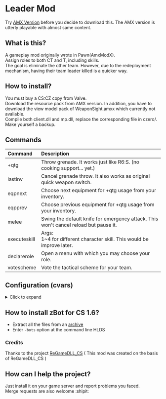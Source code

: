 # Leader Mod
Try [AMX Version](https://github.com/ShingekiNoRex/CS1.6-LeaderMode) before you decide to download this. The AMX version is utterly playable with almost same content.

## What is this?
A gameplay mod originally wrote in Pawn(AmxModX).<br/>
Assign roles to both CT and T, including skills.<br/>
The goal is eliminate the other team. However, due to the redeployment mechanism, having their team leader killed is a quicker way.

## How to install?
You must buy a CS:CZ copy from Valve.<br/>
Download the resource pack from AMX version. In addition, you have to download the view model pack of WeaponSight.amxx which currently not avaliable.<br/>
Compile both client.dll and mp.dll, replace the corresponding file in czero/. Make yourself a backup.

## Commands
| Command                             | Description                                     |
| :---------------------------------- | :---------------------------------------------- |
| +qtg                                | Throw grenade. It works just like R6:S. (no cooking support... yet.) |
| lastinv                             | Cancel grenade throw. It also works as original quick weapon switch. |
| eqpnext                             | Choose next equipment for +qtg usage from your inventory. |
| eqpprev                             | Choose previous equipment for +qtg usage from your inventory. |
| melee                               | Swing the default knife for emergency attack. This won't cancel reload but pause it. |
| executeskill                        | Args:<br/> 1~4 for different character skill. This would be improve later. |
| declarerole                         | Open a menu with which you may choose your role. |
| votescheme                          | Vote the tactical scheme for your team. |

## Configuration (cvars)
<details>
<summary>Click to expand</summary>

| CVar                               | Default | Min | Max          | Description                                    |
| :--------------------------------- | :-----: | :-: | :----------: | :--------------------------------------------- |
| UNDER CONSTRUCTION                 | :-----: | :-: | :----------: | :--------------------------------------------- |
</details>

## How to install zBot for CS 1.6?
* Extract all the files from an [archive](regamedll/extra/zBot/bot_profiles.zip?raw=true)
* Enter `-bots` option at the command line HLDS

### Credits
Thanks to the project [ReGameDLL_CS](https://github.com/s1lentq/ReGameDLL_CS) ( This mod was created on the basis of ReGameDLL_CS )

## How can I help the project?
Just install it on your game server and report problems you faced.<br />
Merge requests are also welcome :shipit:

